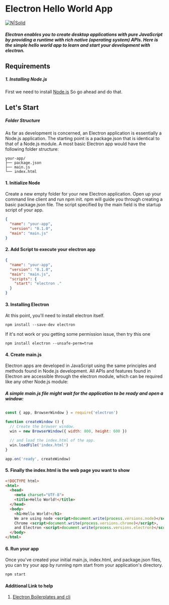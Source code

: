 # Electron Hello World App

[![N|Solid](https://camo.githubusercontent.com/627c774e3070482b180c3abd858ef2145d46303b/68747470733a2f2f656c656374726f6e6a732e6f72672f696d616765732f656c656374726f6e2d6c6f676f2e737667)](https://electronjs.org/)

##### Electron enables you to create desktop applications with pure JavaScript by providing a runtime with rich native (operating system) APIs. Here is the simple hello world app to learn and start your development with electron.

## Requirements
##### 1. Installing Node.js
First we need to install [Node.js](https://nodejs.org/en/) So go ahead and do that.
  
## Let's Start
##### Folder Structure
As far as development is concerned, an Electron application is essentially a Node.js application. The starting point is a package.json that is identical to that of a Node.js module. A most basic Electron app would have the following folder structure:
```
your-app/
├── package.json
├── main.js
└── index.html
```

#### 1. Initialize Node
Create a new empty folder for your new Electron application. Open up your command line client and run npm init. npm will guide you through creating a basic package.json file. The script specified by the main field is the startup script of your app.

```JSON
{
  "name": "your-app",
  "version": "0.1.0",
  "main": "main.js"
}
```

#### 2. Add Script to execute your electron app

```JSON
{
  "name": "your-app",
  "version": "0.1.0",
  "main": "main.js",
  "scripts": {
    "start": "electron ."
  }
}
```

#### 3. Installing Electron
At this point, you'll need to install electron itself. 
```
npm install --save-dev electron
```
If it's not work or you getting some permission issue, then try this one
```
npm install electron --unsafe-perm=true

```

#### 4. Create main.js
Electron apps are developed in JavaScript using the same principles and methods found in Node.js development. All APIs and features found in Electron are accessible through the electron module, which can be required like any other Node.js module:
##### A simple main.js file might wait for the application to be ready and open a window:
##
```javascript
const { app, BrowserWindow } = require('electron')

function createWindow () {
  // Create the browser window.
  win = new BrowserWindow({ width: 800, height: 600 })

  // and load the index.html of the app.
  win.loadFile('index.html')
}

app.on('ready', createWindow)
```

#### 5. Finally the index.html is the web page you want to show
```HTML
<!DOCTYPE html>
<html>
  <head>
    <meta charset="UTF-8">
    <title>Hello World!</title>
  </head>
  <body>
    <h1>Hello World!</h1>
    We are using node <script>document.write(process.versions.node)</script>,
    Chrome <script>document.write(process.versions.chrome)</script>,
    and Electron <script>document.write(process.versions.electron)</script>.
  </body>
</html>
```
#### 6. Run your app
Once you've created your initial main.js, index.html, and package.json files, you can try your app by running npm start from your application's directory.
```sh
npm start
```

#### Additional Link to help

1. [Electron Boilerplates and cli](https://electronjs.org/docs/tutorial/boilerplates-and-clis)
